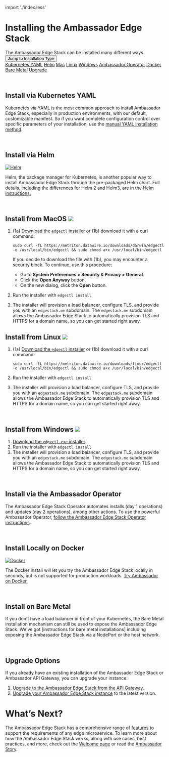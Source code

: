 import './index.less'

# Installing the Ambassador Edge Stack
<div id="index-installContainer">
<span id="index-installContainerText">The Ambassador Edge Stack can be installed many different ways.</span><span>&nbsp;&nbsp;</span>
<div class="index-dropdown">
  <button class="index-dropBtn">Jump to Installation Type</button>
  <div class="index-dropdownContent">
    <a href="#index-installKubernetesYaml">Kubernetes YAML</a>
    <a href="#index-installHelm">Helm</a>
    <a href="#index-installMac">Mac</a>
    <a href="#index-installLinux">Linux</a>
    <a href="#index-installWindows">Windows</a>
    <a href="#index-installAmbassadorOperator">Ambassador Operator</a>
    <a href="#index-installDocker">Docker</a>
    <a href="#index-installBareMetal">Bare Metal</a>
    <a href="#index-installUpgrade">Upgrade</a>
  </div>
</div>
</div>

<p id="index-installKubernetesYaml"></p><br/>

## Install via Kubernetes YAML

Kubernetes via YAML is the most common approach to install Ambassador Edge Stack,
especially in production environments, with our default, customizable manifest.
So if you want complete configuration control over specific parameters of your
installation, use the [manual YAML installation method](yaml-install).
<p id="index-installHelm"></p><br/>

## Install via Helm
[![Helm](../../images/helm.png)](helm/)

Helm, the package manager for Kubernetes, is another popular way to install
Ambassador Edge Stack through the pre-packaged Helm chart. Full details, including
the differences for Helm 2 and Helm3, are in the [Helm instructions.](helm/)

<span id="index-installMac"></span><br/>

## Install from MacOS <img class="os-logo" src="../../images/apple.png"/>
1. (1a) [Download the `edgectl` installer](https://metriton.datawire.io/downloads/darwin/edgectl) 
 or (1b) download it with a curl command:

    ```shell
    sudo curl -fL https://metriton.datawire.io/downloads/darwin/edgectl -o /usr/local/bin/edgectl && sudo chmod a+x /usr/local/bin/edgectl
    ```

    If you decide to download the file with (1b), you may encounter a security block. To continue, use this procedure:
    * Go to **System Preferences > Security & Privacy > General**.
    * Click the **Open Anyway** button.
    * On the new dialog, click the **Open** button.

2. Run the installer with `edgectl install`

3. The installer will provision a load balancer, configure TLS, 
and provide you with an `edgestack.me` subdomain. The `edgestack.me` subdomain 
allows the Ambassador Edge Stack to automatically provision TLS and HTTPS
for a domain name, so you can get started right away.
<span id="index-installLinux"></span><br/>

## Install from Linux <img class="os-logo" src="../../images/linux.png"/> 

1. (1a) [Download the `edgectl` installer](https://metriton.datawire.io/downloads/linux/edgectl) or
 (1b) download it with a curl
   command:

    ```shell
    sudo curl -fL https://metriton.datawire.io/downloads/linux/edgectl -o /usr/local/bin/edgectl && sudo chmod a+x /usr/local/bin/edgectl
    ```
2. Run the installer with `edgectl install`

3. The installer will provision a load balancer, configure TLS, 
and provide you with an `edgestack.me` subdomain. The `edgestack.me` subdomain 
allows the Ambassador Edge Stack to automatically provision TLS and HTTPS
for a domain name, so you can get started right away.
<p id="index-installWindows"></p><br/>

## Install from Windows <img class="os-logo" src="../../images/windows.png"/>

1. [Download the `edgectl.exe` installer](https://metriton.datawire.io/downloads/windows/edgectl.exe).
2. Run the installer with `edgectl install`
3. The installer will provision a load balancer, configure TLS, 
and provide you with an `edgestack.me` subdomain. The `edgestack.me` subdomain 
allows the Ambassador Edge Stack to automatically provision TLS and HTTPS
for a domain name, so you can get started right away.
<p id="index-installAmbassadorOperator"></p><br/>

## Install via the Ambassador Operator

The Ambassador Edge Stack Operator automates installs (day 1 operations) and
updates (day 2 operations), among other actions. To use the powerful Ambassador
Operator, [follow the Ambassador Edge Stack Operator instructions](aes-operator).
<p id="index-installDocker"></p><br/>

## Install Locally on Docker
[![Docker](../../images/docker.png)](docker/)

The Docker install will let you try the Ambassador Edge Stack locally in seconds, 
but is not supported for production workloads. [Try Ambassador on Docker.](docker/)
<p id="index-installBareMetal"></p><br/>

## Install on Bare Metal

If you don't have a load balancer in front of your Kubernetes, the Bare Metal 
installation mechanism can still be used to expose the Ambassador Edge Stack. 
We've got [instructions for bare metal installations] including exposing 
the Ambassador Edge Stack via a NodePort or the host network.
<p id="index-installUpgrade"></p><br/>

## Upgrade Options

If you already have an existing installation of the Ambassador Edge Stack or
Ambassador API Gateway, you can upgrade your instance:

1. [Upgrade to the Ambassador Edge Stack from the API Gateway](upgrade-to-edge-stack/).
2. [Upgrade your Ambassador Edge Stack instance](upgrading/) to the latest version.

# What’s Next?

The Ambassador Edge Stack has a comprehensive range of [features](/features/) to
support the requirements of any edge microservice. To learn more about how the
Ambassador Edge Stack works, along with use cases, best practices, and more,
check out the [Welcome page](../../) or read the [Ambassador
Story](../../about/why-ambassador).
